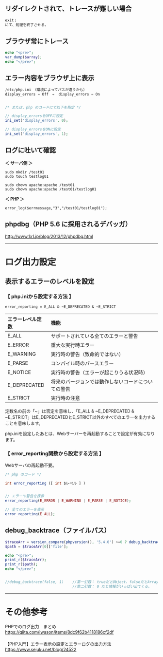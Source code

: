 ## リダイレクトされて、トレースが難しい場合
```php
exit；
にて、処理を終了させる。
```

## ブラウザ常にトレース
```php
echo "<pre>";
var_dump($array);
echo "</pre>";
```

## エラー内容をブラウザ上に表示
```php
/etc/php.ini　（環境によってパスが違うかも）
display_errors = Off　⇒  display_errors = On


/* または、php のコードにて以下を指定 */

// display_errorsをOFFに設定
ini_set('display_errors', 0);

// display_errorsをONに設定
ini_set('display_errors', 1);
```

## ログに吐いて確認
**＜ サーバ側 ＞**  
```
sudo mkdir /test01
sudo touch testlog01

sudo chown apache:apache /test01
sudo chown apache:apache /test01/testlog01
```

**＜ PHP ＞**  
```
error_log($errmessage,"3","/test01/testlog01");
```


## phpdbg（PHP 5.6 に採用されるデバッガ）
http://www.1x1.jp/blog/2013/12/phpdbg.html


______________________________________________________

# ログ出力設定



## 表示するエラーのレベルを設定

### 【 php.iniから設定する方法 】
```
error_reporting = E_ALL & ~E_DEPRECATED & ~E_STRICT
```

|エラーレベル定数|機能|
|:--|:--|
|E_ALL|サポートされている全てのエラーと警告|
|E_ERROR|重大な実行時エラー|
|E_WARNING|実行時の警告（致命的ではない）|
|E_PARSE|コンパイル時のパースエラー|
|E_NOTICE|実行時の警告（エラーが起こりうる状況時）|
|E_DEPRECATED|将来のバージョンでは動作しないコードについての警告|
|E_STRICT|実行時の注意|


定数名の前の「~」は否定を意味し、「E_ALL & ~E_DEPRECATED & ~E_STRICT」はE_DEPRECATEDとE_STRICT以外のすべてのエラーを出力することを意味します。  

php.iniを設定したあとは、Webサーバーを再起動することで設定が有効になります。  


### 【 error_reporting関数から設定する方法 】
Webサーバの再起動不要。
```php
/* php のコード */

int error_reporting ([ int $レベル ] )


// エラーや警告を表示
error_reporting(E_ERROR | E_WARNING | E_PARSE | E_NOTICE);

// 全てのエラーを表示
error_reporting(E_ALL);
```


## debug_backtrace（ファイルパス）
```php
$traceArr = version_compare(phpversion(), '5.4.0') >=0 ? debug_backtrace(false, 1) : debug_backtrace();
$path = $traceArr[0]['file'];

echo "<pre>";
print_r($traceArr);
print_r($path);
echo "</pre>";			


//debug_backtrace(false, 1)    //第一引数： trueだとObject、falseだとArray。多分。
                               //第二引数： 0 だと情報がいっぱい出てくる。
```

______________________________________________________

# その他参考

PHPでのログ出力　まとめ  
<https://qiita.com/iwason/items/8dc9f62b4118186cf2df>  
　  
【PHP入門】エラー表示の設定とエラーログの出力方法  
<https://www.sejuku.net/blog/24522>  

